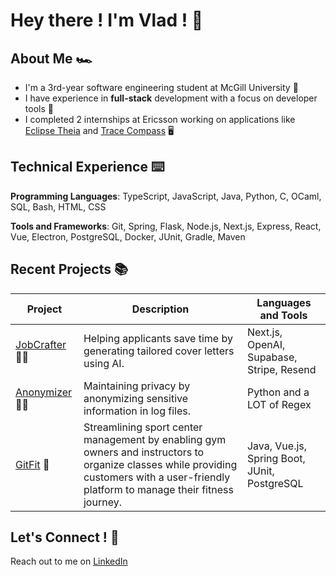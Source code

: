 # Hey there ! I'm Vlad ! 👋

## About Me 🏎️
- I'm a 3rd-year software engineering student at McGill University 🍁
- I have experience in **full-stack** development with a focus on developer tools 🔨
- I completed 2 internships at Ericsson working on applications like [Eclipse Theia] and [Trace Compass] 🖥️

[Eclipse Theia]: https://github.com/eclipse-theia/theia
[Trace Compass]: https://github.com/eclipse-tracecompass

## Technical Experience ⌨️
**Programming Languages**: TypeScript, JavaScript, Java, Python, C, OCaml, SQL, Bash, HTML, CSS

**Tools and Frameworks**: Git, Spring, Flask, Node.js, Next.js, Express, React, Vue, Electron, PostgreSQL, Docker, JUnit, Gradle, Maven

## Recent Projects 📚

| Project  | Description | Languages and Tools  |
| ------------- | ------------- |------------- |
| [JobCrafter](https://www.jobcrafter.co/) ✍🏻 | Helping applicants save time by generating tailored cover letters using AI.  | Next.js, OpenAI, Supabase, Stripe, Resend |
| [Anonymizer](https://github.com/vladarama/log-anonymizer) 🕵️‍♂️ | Maintaining privacy by anonymizing sensitive information in log files. | Python and a LOT of Regex |
| [GitFit](https://github.com/vladarama/gitfit) 💪 | Streamlining sport center management by enabling gym owners and instructors to organize classes while providing customers with a user-friendly platform to manage their fitness journey.  | Java, Vue.js, Spring Boot, JUnit, PostgreSQL |

## Let's Connect ! 🤝
Reach out to me on [LinkedIn](https://www.linkedin.com/in/vladarama/)
<!--
**vladarama/vladarama** is a ✨ _special_ ✨ repository because its `README.md` (this file) appears on your GitHub profile.

Here are some ideas to get you started:

- 🔭 I’m currently working on ...
- 🌱 I’m currently learning ...
- 👯 I’m looking to collaborate on ...
- 🤔 I’m looking for help with ...
- 💬 Ask me about ...
- 📫 How to reach me: ...
- 😄 Pronouns: ...
- ⚡ Fun fact: ...
-->
